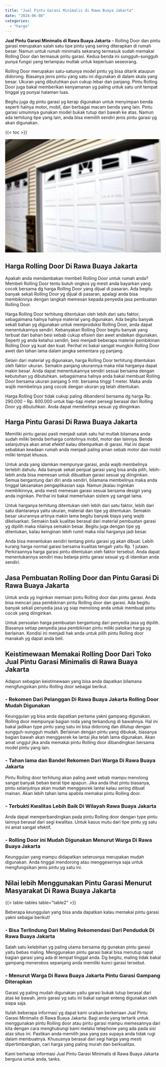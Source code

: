 ```yaml
---
title: "Jual Pintu Garasi Minimalis di Rawa Buaya Jakarta"
date: "2024-06-08"
categories: 
  - "harga"
---
```


**Jual Pintu Garasi Minimalis di Rawa Buaya Jakarta** – Rolling Door dan pintu garasi merupakan salah satu tipe pintu yang sering diterapkan di rumah besar. Namun untuk rumah minimalis sekarang termasuk sudah memakai Rolling Door dan termasuk pintu garasi. Kedua benda ini sungguh-sungguh punya fungsi yang terlampau mutlak untuk keperluan seseorang.

Rolling Door merupakan satu-satunya model pintu yg bisa ditarik ataupun didorong. Biasanya jenis pintu yang satu ini digunakan di dalam skala yang besar. Ukuran yang dibutuhkan pun cukup lebar dan panjang. Pintu Rolling Door juga bakal memberikan kenyamanan yg paling untuk satu unit tempat tinggal yg punyai halaman luas.

Begitu juga dg pintu garasi yg kerap digunakan untuk menyimpan benda seperti halnya motor, mobil, dan berbagai macam benda yang lain. Pintu garasi umumnya gunakan model bukak tutup dari bawah ke atas. Namun ada terhitung tipe yang lain, anda bisa memilih sendiri jenis pintu garasi yg akan digunakan.

{{< toc >}}

![Jual Pintu Garasi Minimalis di Rawa Buaya Jakarta](/images/pintu-garasi-42.png)

## Harga Rolling Door Di Rawa Buaya Jakarta

Apakah anda mendambakan membeli Rolling Door untuk rumah anda? Membeli Rolling Door tentu butuh ongkos yg mesti anda bayarkan yang cocok bersama dg harga Rolling Door yang dijual di pasaran. Ada begitu banyak sekali Rolling Door yg dijual di pasaran, apalagi anda bisa membikinnya dengan langkah memesan kepada penyedia jasa pembuatan Rolling Door.

Harga Rolling Door terhitung ditentukan oleh lebih dari satu faktor, sebagaimana halnya halnya material yang digunakan. Ada begitu banyak sekali bahan yg digunakan untuk memproduksi Rolling Door, anda dapat menentukannya sendiri. Kebanyakan Rolling Door begitu banyak yang terbuat dari bahan besi sebab cukup efisien dan awet andaikan digunakan. Seperti yg anda ketahui sendiri, besi menjadi beberapa material pembikinan Rolling Door yg kuat dan kuat. Perihal ini bakal sangat mungkin Rolling Door awet dan tahan lama dalam jangka sementara yg panjang.

Selain dari material yg digunakan, harga Rolling Door terhitung ditentukan oleh faktor ukuran. Semakin panjang ukurannya maka nilai harganya dapat makin besar. Anda dapat menentukannya sendiri sesuai bersama dengan kebutuhan yg dibutuhkan. sebagaimana halnya anda bakal membuat Rolling Door bersama ukuran panjang 5 mtr. bersama tinggi 1 meter. Maka anda wajib membelinya yang cocok dengan ukuran yg telah ditentukan.

Harga Rolling Door tidak cukup paling dibanderol bersama dg harga Rp. 290.000 – Rp. 600.000 untuk tiap-tiap meter persegi berasal dari Rolling Door yg dibutuhkan. Anda dapat membelinya sesuai yg diinginkan.

## Harga Pintu Garasi Di Rawa Buaya Jakarta

Memiliki pintu garasi pasti menjadi salah satu hal mutlak bilamana anda sudah miliki benda berharga contohnya mobil, motor dan lainnya. Benda selanjutnya akan amat efektif kalau ditempatkan di garasi. Hal ini dapat sebabkan keadaan rumah anda menjadi paling aman sebab motor dan mobil miliki tempat khusus.

Untuk anda yang idamkan mempunyai garasi, anda wajib membelinya terlebih dahulu. Ada banyak sekali penjual garasi yang bisa anda pilih, lebih-lebih anda bisa memesan untuk dibuatkan garasi sesuai yg diinginkan. Semua bergantung dari diri anda sendiri, bilamana membelinya maka anda tinggal laksanakan pengaplikasian saja. Namun jikalau inginkan membikinnya, anda mesti memesan garasi sesuai bersama design yang anda inginkan. Perihal ini bakal memerlukan sistem yg sangat lama.

Untuk harganya terhitung ditentukan oleh lebih dari satu faktor, lebih dari satu diantaranya yaitu ukuran, material dan tipe yg ditentukan. Semakin besar ukurannya artinya makin lama begitu banyak biaya yang wajib dikeluarkan. Semakin baik kualitas berasal dari material pembuatan garasi yg dipilih maka nilainya semakin besar. Begitu juga dengan tipe yg ditentukan, kalau keinginan lebih rumit maka nilai harganya jadi besar.

Anda bisa menentukan sendiri tentang pintu garasi yg akan dibuat. Lebih kurang harga normal garasi bersama kualitas tengah yaitu Rp. 1 jutaan. Perkiraannya harga garasi pintu ditentukan oleh faktor tersebut. Anda dapat menentukannya sendiri mau belanja pintu garasi sesuai yg di idamkan anda sendiri.

## Jasa Pembuatan Rolling Door dan Pintu Garasi Di Rawa Buaya Jakarta

Untuk anda yg inginkan memsan pintu Rolling door dan pintu garasi. Anda bisa mencari jasa pembikinan pintu Rolling door dan garasi. Ada begitu banyak sekali penyedia jasa yg siap menolong anda untuk membuat pintu cocok yang diinginkan.

Untuk persoalan harga pembuatan bergantung dari penyedia jasa yg dipilih. Biasanya setiap penyedia jasa pembikinan pintu miliki patokan harga yg berlainan. Kondisi ini menjadi hak anda untuk pilih pintu Rolling door manakah yg dapat anda beli.

## Keistimewaan Memakai Rolling Door Dari Toko Jual Pintu Garasi Minimalis di Rawa Buaya Jakarta

Adapun sebagian keistimewaan yang bisa anda dapatkan bilamana mengfungsikan pintu Rolling door sebagai berikut.

### \- Rekomen Dari Pelanggan Di Rawa Buaya Jakarta Rolling Door Mudah Digunakan

Keunggulan yg bisa anda dapatkan pertama yakni gampang digunakan. Rolling door mempunyai bagian roda yang terkandung di bawahnya. Hal ini bakal jadikan type pintu yang satu ini bisa didorong dan ditutup dengan sungguh-sungguh mudah. Berlainan dengan pintu yang dibukak, biasanya bagian bawah akan menggesrek ke lantai jika telah lama digunakan. Akan amat unggul jika anda memakai pintu Rolling door dibandingkan bersama model pintu yang lain.

### \- Tahan lama dan Bandel Rekomen Dari Warga Di Rawa Buaya Jakarta

Pintu Rolling door terhitung akan paling awet sebab mampu menolong sangat banyak beban berat tipe apapun. Jika anda lihat pintu biasanya, pintu selanjutnya akan mudah menggesrek lantai kalau sering dibuat mainan. Akan lebih tahan lama apabila memakai pintu Rolling door.

### \- Terbukti Kwalitas Lebih Baik Di Wilayah Rawa Buaya Jakarta

Anda dapat memperbandingkan pada pintu Rolling door dengan type pintu lainnya berasal dari segi kwalitas. Untuk kasus mutu dari tipe pintu yg satu ini amat sangat efektif.

### \- Rolling Door ini Mudah Digunakan Menurut Warga Di Rawa Buaya Jakarta

Keunggulan yang mampu didapatkan seterusnya merupakan mudah digunakan. Anda tinggal mendorong atau menggesernya saja untuk mengfungsikan jenis pintu yg satu ini.

## Nilai lebih Menggunakan Pintu Garasi Menurut Masyarakat Di Rawa Buaya Jakarta

{{< table-tables table="table2" >}}

Beberapa keunggulan yang bisa anda dapatkan kalau memakai pintu garasi yakni sebagai berikut!

### \- Bisa Terlindung Dari Maling Rekomendasi Dari Penduduk Di Rawa Buaya Jakarta

Salah satu kelebihan yg paling utama bersama dg gunakan pintu garasi yaitu bebas maling. Menggunakan pintu garasi bakal bisa menutup rapat bagian garasi yang ada di tempat tinggal anda. Dg begitu, maling tidak bakal gampang menerobos sepanjang anda memiliki kunci garasi tersebut.

### \- Menurut Warga Di Rawa Buaya Jakarta Pintu Garasi Gampang Diterapkan

Garasi yg paling mudah digunakan yaitu garasi bukak tutup berasal dari atas ke bawah. jenis garasi yg satu ini bakal sangat enteng digunakan oleh siapa saja.

Itulah beberapa informasi yg dapat kami uraikan berkenaan Jual Pintu Garasi Minimalis di Rawa Buaya Jakarta. Bagi anda yang tertarik untuk menggunakan pintu Rolling door atau pintu garasi mampu memesannya dari kita dengan cara menghubungi kami melalui telephone yang ada pada sisi atas situs ini. Pastikan anda memilih jasa yang pas supaya anda tidak rugi dalam membuatnya. Khususnya berasal dari segi harga yang mesti dipertimbangkan, cari harga yang paling murah dan berkualitas.

Kami berharap informasi Jual Pintu Garasi Minimalis di Rawa Buaya Jakarta berguna untuk anda, tanks.
